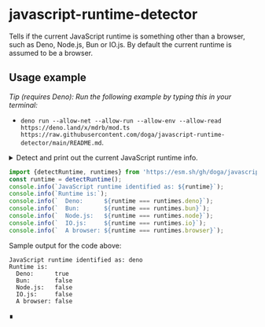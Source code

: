 # javascript-runtime-detector

Tells if the current JavaScript runtime is something other than a browser, such as Deno, Node.js, Bun or IO.js. By default the current runtime is assumed to be a browser.

## Usage example

_Tip (requires Deno): Run the following example by typing this in your terminal:_

- `deno run --allow-net --allow-run --allow-env --allow-read https://deno.land/x/mdrb/mod.ts https://raw.githubusercontent.com/doga/javascript-runtime-detector/main/README.md`.

<details data-mdrb>
<summary>Detect and print out the current JavaScript runtime info.</summary>

<pre>
description = '''
Running this example is safe, it will not read or write anything to your filesystem.
'''
</pre>
</details>

```javascript
import {detectRuntime, runtimes} from 'https://esm.sh/gh/doga/javascript-runtime-detector@0.1.3/mod.mjs';
const runtime = detectRuntime();
console.info(`JavaScript runtime identified as: ${runtime}`);
console.info(`Runtime is:`);
console.info(`  Deno:      ${runtime === runtimes.deno}`);
console.info(`  Bun:       ${runtime === runtimes.bun}`);
console.info(`  Node.js:   ${runtime === runtimes.node}`);
console.info(`  IO.js:     ${runtime === runtimes.io}`);
console.info(`  A browser: ${runtime === runtimes.browser}`);
```

Sample output for the code above:

```text
JavaScript runtime identified as: deno
Runtime is:
  Deno:      true
  Bun:       false
  Node.js:   false
  IO.js:     false
  A browser: false
```

∎
